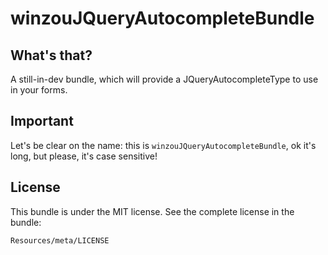 winzouJQueryAutocompleteBundle
============

What's that?
--------------
A still-in-dev bundle, which will provide a JQueryAutocompleteType to use in your forms.

Important
----------
Let's be clear on the name: this is `winzouJQueryAutocompleteBundle`, ok it's long, but please, it's case sensitive!

License
--------
This bundle is under the MIT license. See the complete license in the bundle:

    Resources/meta/LICENSE